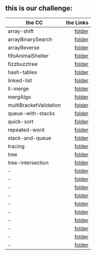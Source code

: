 ## this is our challenge:

|__the CC__    | __the Links__|
| ------------ | ------------:|
|   array-shift | [folder](https://github.com/401-advanced-javascript-ammar-hariry/data-structures-and-algorithms/tree/master/array-shift)   |
|   arrayBinarySearch | [folder](https://github.com/401-advanced-javascript-ammar-hariry/data-structures-and-algorithms/tree/master/arrayBinarySearch)   |
|   arrayReverse | [folder](https://github.com/401-advanced-javascript-ammar-hariry/data-structures-and-algorithms/tree/master/arrayReverse)   |
|   fifoAnimalShelter | [folder](https://github.com/401-advanced-javascript-ammar-hariry/data-structures-and-algorithms/tree/master/fifoAnimalShelter)   |
|   fizzbuzztree | [folder](https://github.com/401-advanced-javascript-ammar-hariry/data-structures-and-algorithms/tree/master/fizzbuzztree)   |
|   hash-tables | [folder](https://github.com/401-advanced-javascript-ammar-hariry/data-structures-and-algorithms/tree/master/hash-tables)   | 
|   linked-list | [folder](https://github.com/401-advanced-javascript-ammar-hariry/data-structures-and-algorithms/tree/master/linked-list)   |
|   ll-merge | [folder](https://github.com/401-advanced-javascript-ammar-hariry/data-structures-and-algorithms/tree/master/ll-merge)   |
|   mergAlgo | [folder](https://github.com/401-advanced-javascript-ammar-hariry/data-structures-and-algorithms/tree/master/mergAlgo)   |
|   multiBracketValidation | [folder](https://github.com/401-advanced-javascript-ammar-hariry/data-structures-and-algorithms/tree/master/multiBracketValidation)   |
|   queue-with-stacks | [folder](https://github.com/401-advanced-javascript-ammar-hariry/data-structures-and-algorithms/tree/master/queue-with-stacks)   |
|   quick-sort | [folder](https://github.com/401-advanced-javascript-ammar-hariry/data-structures-and-algorithms/tree/master/quick-sort)   |
|   repeated-word | [folder](https://github.com/401-advanced-javascript-ammar-hariry/data-structures-and-algorithms/tree/master/repeated-word)   |
|   stack-and-queue | [folder](https://github.com/401-advanced-javascript-ammar-hariry/data-structures-and-algorithms/tree/master/stack-and-queue)   |
|   tracing | [folder](https://github.com/401-advanced-javascript-ammar-hariry/data-structures-and-algorithms/tree/master/tracing)   |
|   tree | [folder](https://github.com/401-advanced-javascript-ammar-hariry/data-structures-and-algorithms/tree/master/tree)   |
|   tree-intersection | [folder](https://github.com/401-advanced-javascript-ammar-hariry/data-structures-and-algorithms/tree/master/tree-intersection)   |
|   - | [folder]()   |
|   - | [folder]()   |
|   - | [folder]()   |
|   - | [folder]()   |
|   - | [folder]()   |
|   - | [folder]()   |
|   - | [folder]()   |
|   - | [folder]()   |
|   - | [folder]()   |
|   - | [folder]()   |